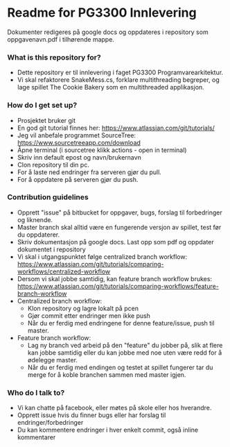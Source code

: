 # Readme for PG3300 Innlevering #

Dokumenter redigeres på google docs og oppdateres i repository som oppgavenavn.pdf i tilhørende mappe.

### What is this repository for? ###

* Dette repository er til innlevering i faget PG3300 Programvarearkitektur.
* Vi skal refaktorere SnakeMess.cs, forklare multithreading begreper, og lage spillet The Cookie Bakery som en multithreaded applikasjon.

### How do I get set up? ###

* Prosjektet bruker git
* En god git tutorial finnes her: https://www.atlassian.com/git/tutorials/
* Jeg vil anbefale programmet SourceTree: https://www.sourcetreeapp.com/download
* Åpne terminal (i sourcetree klikk actions - open in terminal)
* Skriv inn default epost og navn/brukernavn
* Clon repository til din pc.
* For å laste ned endringer fra serveren gjør du pull.
* For å oppdatere på serveren gjør du push.

### Contribution guidelines ###

* Opprett "issue" på bitbucket for oppgaver, bugs, forslag til forbedringer og liknende.
* Master branch skal alltid være en fungerende versjon av spillet, test før du oppdaterer.
* Skriv dokumentasjon på google docs. Last opp som pdf og oppdater dokumentet i repository
* Vi skal i utgangspunktet følge centralized branch workflow: https://www.atlassian.com/git/tutorials/comparing-workflows/centralized-workflow
* Dersom vi skal jobbe samtidig, kan feature branch workflow brukes: https://www.atlassian.com/git/tutorials/comparing-workflows/feature-branch-workflow
* Centralized branch workflow:
    * Klon repository og lagre lokalt på pcen
    * Gjør commit etter endringer men ikke push
    * Når du er ferdig med endringene for denne feature/issue, push til master.
* Feature branch workflow:
    * Lag ny branch ved arbeid på den "feature" du jobber på, slik at flere kan jobbe samtidig eller du kan jobbe med noe uten være redd for å ødelegge master.
    * Når du er ferdig med endingen og testet at spillet fungerer tar du merge for å koble branchen sammen med master igjen.

### Who do I talk to? ###

* Vi kan chatte på facebook, eller møtes på skole eller hos hverandre.
* Opprett issue hvis du finner bugs eller har forslag til endringer/forbedringer
* Du kan kommentere endringer i hver enkelt commit, også inline kommentarer